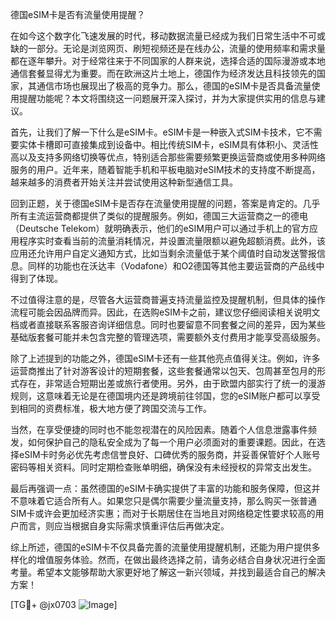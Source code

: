 德国eSIM卡是否有流量使用提醒？

在如今这个数字化飞速发展的时代，移动数据流量已经成为我们日常生活中不可或缺的一部分。无论是浏览网页、刷短视频还是在线办公，流量的使用频率和需求量都在逐年攀升。对于经常往来于不同国家的人群来说，选择合适的国际漫游或本地通信套餐显得尤为重要。而在欧洲这片土地上，德国作为经济发达且科技领先的国家，其通信市场也展现出了极高的竞争力。那么，德国的eSIM卡是否具备流量使用提醒功能呢？本文将围绕这一问题展开深入探讨，并为大家提供实用的信息与建议。

首先，让我们了解一下什么是eSIM卡。eSIM卡是一种嵌入式SIM卡技术，它不需要实体卡槽即可直接集成到设备中。相比传统SIM卡，eSIM具有体积小、灵活性高以及支持多网络切换等优点，特别适合那些需要频繁更换运营商或使用多种网络服务的用户。近年来，随着智能手机和平板电脑对eSIM技术的支持度不断提高，越来越多的消费者开始关注并尝试使用这种新型通信工具。

回到正题，关于德国eSIM卡是否存在流量使用提醒的问题，答案是肯定的。几乎所有主流运营商都提供了类似的提醒服务。例如，德国三大运营商之一的德电（Deutsche Telekom）就明确表示，他们的eSIM用户可以通过手机上的官方应用程序实时查看当前的流量消耗情况，并设置流量限额以避免超额消费。此外，该应用还允许用户自定义通知方式，比如当剩余流量低于某个阈值时自动发送警报信息。同样的功能也在沃达丰（Vodafone）和O2德国等其他主要运营商的产品线中得到了体现。

不过值得注意的是，尽管各大运营商普遍支持流量监控及提醒机制，但具体的操作流程可能会因品牌而异。因此，在选购eSIM卡之前，建议您仔细阅读相关说明文档或者直接联系客服咨询详细信息。同时也要留意不同套餐之间的差异，因为某些基础版套餐可能并未包含完整的管理选项，需要额外支付费用才能享受高级服务。

除了上述提到的功能之外，德国eSIM卡还有一些其他亮点值得关注。例如，许多运营商推出了针对游客设计的短期套餐，这些套餐通常以包天、包周甚至包月的形式存在，非常适合短期出差或旅行者使用。另外，由于欧盟内部实行了统一的漫游规则，这意味着无论是在德国境内还是跨境前往邻国，您的eSIM账户都可以享受到相同的资费标准，极大地方便了跨国交流与工作。

当然，在享受便捷的同时也不能忽视潜在的风险因素。随着个人信息泄露事件频发，如何保护自己的隐私安全成为了每一个用户必须面对的重要课题。因此，在选择eSIM卡时务必优先考虑信誉良好、口碑优秀的服务商，并妥善保管好个人账号密码等相关资料。同时定期检查账单明细，确保没有未经授权的异常支出发生。

最后再强调一点：虽然德国的eSIM卡确实提供了丰富的功能和服务保障，但这并不意味着它适合所有人。如果您只是偶尔需要少量流量支持，那么购买一张普通SIM卡或许会更加经济实惠；而对于长期居住在当地且对网络稳定性要求较高的用户而言，则应当根据自身实际需求慎重评估后再做决定。

综上所述，德国的eSIM卡不仅具备完善的流量使用提醒机制，还能为用户提供多样化的增值服务体验。然而，在做出最终选择之前，请务必结合自身状况进行全面考量。希望本文能够帮助大家更好地了解这一新兴领域，并找到最适合自己的解决方案！

[TG💪+ @jx0703 ![Image](https://github.com/user-attachments/assets/dbca1d08-cadb-493c-b0ec-ad6f7a83f270)]